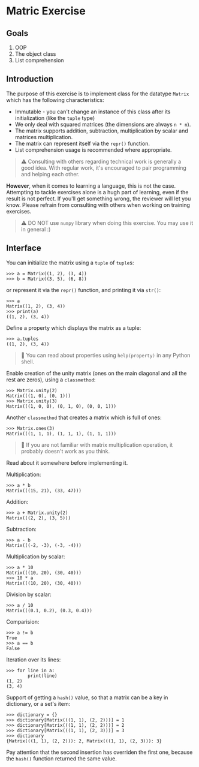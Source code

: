 # Matric Exercise

## Goals

1. OOP
2. The object class
3. List comprehension

## Introduction

The purpose of this exercise is to implement class for the datatype `Matrix` which has the following characteristics:

* Immutable - you can't change an instance of this class after its initialization (like the `tuple` type)
* We only deal with squared matrices (the dimensions are always `n * n`).
* The matrix supports addition, subtraction, multiplication by scalar and matrices multiplication.
* The matrix can represent itself via the `repr()` function.
* List comprehension usage is recommended where appropriate.

> :warning: Consulting with others regarding technical work is generally a good idea. With regular work, it's encouraged to pair programming and helping each other.

  **However**, when it comes to learning a language, this is not the case. Attempting to tackle exercises alone is a hugh part of learning, even if the result is not perfect. If you'll get something wrong, the reviewer will let you know.
  Please refrain from consulting with others when working on training exercises.

> :warning: DO NOT use `numpy` library when doing this exercise. You may use it in general :)

## Interface

You can initialize the matrix using a `tuple` of `tuple`s:

```
>>> a = Matrix((1, 2), (3, 4))
>>> b = Matrix((3, 5), (6, 8))
```

or represent it via the `repr()` function, and printing it via `str()`:

```
>>> a
Matrix((1, 2), (3, 4))
>>> print(a)
((1, 2), (3, 4))
```

Define a property which displays the matrix as a tuple:

```
>>> a.tuples
((1, 2), (3, 4))
```

> :pencil: You can read about properties using `help(property)` in any Python shell.

Enable creation of the unity matrix (ones on the main diagonal and all the rest are zeros), using a `classmethod`:

```
>>> Matrix.unity(2)
Matrix(((1, 0), (0, 1)))
>>> Matrix.unity(3)
Matrix(((1, 0, 0), (0, 1, 0), (0, 0, 1)))
```

Another `classmethod` that creates a matrix which is full of ones:

```
>>> Matrix.ones(3)
Matrix(((1, 1, 1), (1, 1, 1), (1, 1, 1)))
```

> :pencil:
  If you are not familiar with matrix multiplication operation, it probably doesn't work as you think.

  Read about it somewhere before implementing it.

Multiplication:

```
>>> a * b
Matrix(((15, 21), (33, 47)))
```

Addition:

```
>>> a + Matrix.unity(2)
Matrix(((2, 2), (3, 5)))
```

Subtraction:

```
>>> a - b
Matrix(((-2, -3), (-3, -4)))
```

Multiplication by scalar:

```
>>> a * 10
Matrix(((10, 20), (30, 40)))
>>> 10 * a
Matrix(((10, 20), (30, 40)))
```

Division by scalar:

```
>>> a / 10
Matrix(((0.1, 0.2), (0.3, 0.4)))
```

Comparision:

```
>>> a != b
True
>>> a == b
False
```

Iteration over its lines:

```
>>> for line in a:
        print(line)
(1, 2)
(3, 4)
```

Support of getting a `hash()` value, so that a matrix can be a key in dictionary, or a set's item:

```
>>> dictionary = {}
>>> dictionary[Matrix(((1, 1), (2, 2)))] = 1
>>> dictionary[Matrix(((1, 1), (2, 2)))] = 2
>>> dictionary[Matrix(((1, 1), (2, 3)))] = 3
>>> dictionary
{Matrix(((1, 1), (2, 2))): 2, Matrix(((1, 1), (2, 3))): 3}
```

Pay attention that the second insertion has overriden the first one, because the `hash()` function returned the same value.

